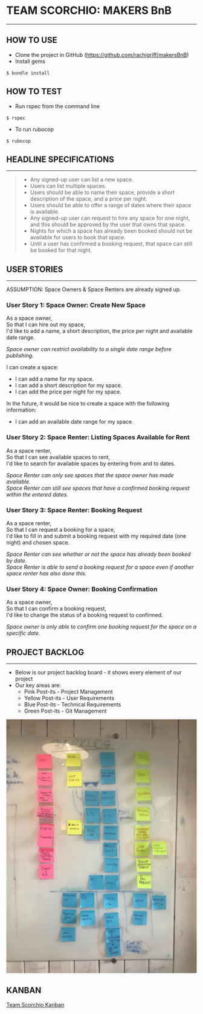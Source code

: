 # TEAM SCORCHIO: MAKERS BnB
----------

## HOW TO USE

* Clone the project in GitHub (https://github.com/rachjgriff/makersBnB)
* Install gems

```console
$ bundle install
```

## HOW TO TEST

* Run rspec from the command line
```
$ rspec
```

* To run rubocop
```
$ rubocop
```

## HEADLINE SPECIFICATIONS
----------

>* Any signed-up user can list a new space.  
>* Users can list multiple spaces.  
>* Users should be able to name their space, provide a short description of the space, and a price per night.  
>* Users should be able to offer a range of dates where their space is available.  
>* Any signed-up user can request to hire any space for one night, and this should be approved by the user that owns that space.  
>* Nights for which a space has already been booked should not be available for users to book that space.
>* Until a user has confirmed a booking request, that space can still be booked for that night.

## USER STORIES
----------

ASSUMPTION: Space Owners & Space Renters are already signed up.

### User Story 1: Space Owner: Create New Space

As a space owner,  
So that I can hire out my space,  
I'd like to add a name, a short description, the price per night and available date range.  

*Space owner can restrict availability to a single date range before publishing.*

I can create a space:
* I can add a name for my space.
* I can add a short description for my space.
* I can add the price per night for my space.

In the future, it would be nice to create a space with the following information:
* I can add an available date range for my space. 

### User Story 2: Space Renter: Listing Spaces Available for Rent

As a space renter,  
So that I can see available spaces to rent,  
I'd like to search for available spaces by entering from and to dates.  

*Space Renter can only see spaces that the space owner has made available.*  
*Space Renter can still see spaces that have a confirmed booking request within the entered dates.*

### User Story 3: Space Renter: Booking Request

As a space renter,  
So that I can request a booking for a space,  
I'd like to fill in and submit a booking request with my required date (one night) and chosen space.  

*Space Renter can see whether or not the space has already been booked by date.*  
*Space Renter is able to send a booking request for a space even if another space renter has also done this.*

### User Story 4: Space Owner: Booking Confirmation

As a space owner,  
So that I can confirm a booking request,  
I'd like to change the status of a booking request to confirmed.  

*Space owner is only able to confirm one booking request for the space on a specific date.*

## PROJECT BACKLOG
----------

* Below is our project backlog board - it shows every element of our project
* Our key areas are:
  * Pink Post-its - Project Management
  * Yellow Post-its - User Requirements
  * Blue Post-its - Technical Requirements
  * Green Post-its - Git Management

![Project Backlog](./images/project_backlog.jpg)

## KANBAN
[Team Scorchio Kanban](https://trello.com/invite/b/hBwe7g1w/cfa99aa38609768a8668ecfb506c6ef1/makersbnb)
